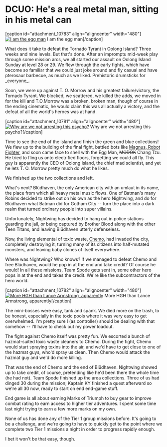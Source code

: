 # DCUO: He's a real metal man, sitting in his metal can

[caption id="attachment\_10783" align="aligncenter" width="480"][![I am the egg man](http://westkarana.com/wp-content/uploads/2013/03/MADV102_COMPDYNAMICLIGHTRIG-PC-10-22.40.400-480x343.jpg)](http://westkarana.com/wp-content/uploads/2013/03/MADV102_COMPDYNAMICLIGHTRIG-PC-10-22.40.400.jpg) I am the egg man[/caption]

What does it take to defeat the Tornado Tyrant in Oolong Island? Three weeks and nine levels. But that's done. After an impromptu mid-week play through some mission arcs, we all started our assault on Oolong Island Sunday at level 28 or 29. We flew through the early fights, which have become so familiar that we could just joke around and fly casual and have pterosaur barbecue, as much as we liked. Prehistoric drumsticks for \_everyone\_.

Soon, we were up against T. O. Morrow and his greatest failure/victory, the Tornado Tyrant. We blocked, we scattered, we killed the adds, we moved in for the kill and T.O.Morrow was a broken, broken man, though of course in the ending cinematic, he would claim this was all actually a victory, and the defeat of all the world's heroes was at hand.

[caption id="attachment\_10781" align="aligncenter" width="480"][![Why are we not arresting this psycho?](http://westkarana.com/wp-content/uploads/2013/03/MADV102_COMPDYNAMICLIGHTRIG-PC-10-22.33.390-480x343.jpg)](http://westkarana.com/wp-content/uploads/2013/03/MADV102_COMPDYNAMICLIGHTRIG-PC-10-22.33.390.jpg) Why are we not arresting this psycho?[/caption]

Time to see the end of the island and finish the green and blue collections! We flew up to the building of the final fight, battled bots like [Magnus, Robot Fighter](http://en.wikipedia.org/wiki/Magnus,_Robot_Fighter), and soon came face to shell with the Egg Man, ~~MODOK~~ Chang Tzu. He tried to fling us onto electrified floors, forgetting we could all fly. This guy is apparently the CEO of Oolong Island, the chief mad scientist, and yet he lets T. O. Morrow pretty much do what he likes.

We finished up the two collections and left.

What's next? Blüdhaven, the only American city with an umlaut in its name, the place from which all heavy metal music flows. One of Batman's many Robins decided to strike out on his own as the hero Nightwing, and do for Blüdhaven what Batman did for Gotham City -- turn the place into a dark realm that turned ordinary people into super villains.

Unfortunately, Nightwing has decided to hang out in police stations guarding the jail, or being captured by Brother Blood along with the other Teen Titans, and leaving Blüdhaven utterly defenseless.

Now, the living elemental of toxic waste, [Chemo](http://en.wikipedia.org/wiki/Chemo_(comics)), had invaded the city, completely destroying it, turning many of its citizens into half-mutated monsters, and leaving baby clones of itself everywhere.

Where was Nightwing? Who knows? If we managed to defeat Chemo and free Blüdhaven, would he pop in at the end and take credit? Of course he would! In all these missions, Team Spode gets sent in, some other hero pops in at the end and takes the credit. We're like the subcontractors of the hero world.

[caption id="attachment\_10782" align="aligncenter" width="480"][![More HGH than Lance Armstrong, apparently](http://westkarana.com/wp-content/uploads/2013/03/MADV109_DESIGNERDATA-PC-10-23.03.290-480x343.jpg)](http://westkarana.com/wp-content/uploads/2013/03/MADV109_DESIGNERDATA-PC-10-23.03.290.jpg) More HGH than Lance Armstrong, apparently[/caption]

The mini-bosses were easy, tank and spank. We died more on the trash, to be honest, especially in the toxic pools where it was very easy to get overwhelmed. I'm pretty sure I (as controller) should be dealing with that somehow -- I'll have to check out my power loadout.

The fight against Chemo itself was pretty fun. We escorted a bunch of hazmat-suited toxic waste cleaners to Chemo. During the fight, Chemo would start spraying toxins into the air, and we'd have to get close to one of the hazmat guys, who'd spray us clean. Then Chemo would attack the hazmat guy and we'd do more killing. 

That was the end of Chemo and the end of Blüdhaven. Nightwing showed up to take credit, of course, pretending like he'd been there the whole time (he had not). Team Spode finished up the area collections. Three of us had dinged 30 during the mission; Kaptain KY finished a quest afterward so we're all 30 now, ready to start on end end-game stuff.

End game is all about earning Marks of Triumph to buy gear to improve combat rating to earn access to higher tier adventures. I spent some time last night trying to earn a few more marks on my own.

None of us has done any of the Tier 1 group missions before. It's going to be a challenge, and we're going to have to quickly get to the point where we complete two Tier 1 missions a night in order to progress rapidly enough.

I bet it won't be that easy, though.
